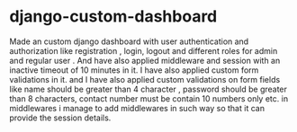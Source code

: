 # django-custom-dashboard
Made an custom django dashboard with user authentication and authorization like registration , 
login, logout and different roles for admin and regular user . And have also applied middleware 
and session with an inactive timeout of  10 minutes in it. I have also applied custom form validations in it.
and I have also applied custom validations on form fields like name should be greater than 4 character , password should be greater than 8 characters,
contact number must be contain 10 numbers only etc. in middlewares i manage to add middlewares in such way so that it can provide the session details.

